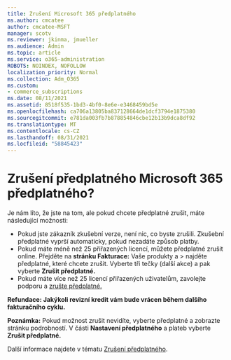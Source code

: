 ```yaml
---
title: Zrušení Microsoft 365 předplatného
ms.author: cmcatee
author: cmcatee-MSFT
manager: scotv
ms.reviewer: jkinma, jmueller
ms.audience: Admin
ms.topic: article
ms.service: o365-administration
ROBOTS: NOINDEX, NOFOLLOW
localization_priority: Normal
ms.collection: Adm_O365
ms.custom:
- commerce_subscriptions
ms.date: 08/11/2021
ms.assetid: 8518f535-1bd3-4bf0-8e6e-e3468459bd5e
ms.openlocfilehash: ca706a13805ba837128664de1dcf3794e1875380
ms.sourcegitcommit: e781da003fb7b878854846cbe12b13b9dca8df92
ms.translationtype: MT
ms.contentlocale: cs-CZ
ms.lasthandoff: 08/31/2021
ms.locfileid: "58845423"
---
```

# <a name="canceling-your-microsoft-365-subscription"></a>Zrušení předplatného Microsoft 365 předplatného?

Je nám líto, že jste na tom, ale pokud chcete předplatné zrušit, máte následující možnosti:
  
- Pokud jste zákazník zkušební verze, není nic, co byste zrušili. Zkušební předplatné vyprší automaticky, pokud nezadáte způsob platby.
- Pokud máte méně než 25 přiřazených licencí, můžete předplatné zrušit online. Přejděte na **stránku Fakturace:** Vaše produkty a \> [](https://go.microsoft.com/fwlink/p/?linkid=842054) najděte předplatné, které chcete zrušit. Vyberte tři tečky (další akce) a pak vyberte **Zrušit předplatné.**
- Pokud máte více než 25 licencí přiřazených uživatelům, zavolejte podporu a [zrušte předplatné.](https://go.microsoft.com/fwlink/p/?linkid=518322)

**Refundace: Jakýkoli revizní kredit vám bude vrácen během dalšího fakturačního cyklu.**

**Poznámka:** Pokud možnost zrušit nevidíte, vyberte předplatné a zobrazte stránku podrobností. V části **Nastavení předplatného** a plateb vyberte **Zrušit předplatné.**

Další informace najdete v tématu [Zrušení předplatného](https://docs.microsoft.com/microsoft-365/commerce/subscriptions/cancel-your-subscription).